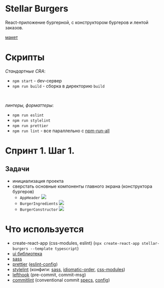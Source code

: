 # Stellar Burgers

React-приложение бургерной, с конструктором бургеров и лентой заказов.

[макет](https://www.figma.com/design/zFGN2O5xktHl9VmoOieq5E/React-_-%D0%9F%D1%80%D0%BE%D0%B5%D0%BA%D1%82%D0%BD%D1%8B%D0%B5-%D0%B7%D0%B0%D0%B4%D0%B0%D1%87%D0%B8_external_link?node-id=724-350&t=c3Vtvd1QyrQQygCF-4)

# Скрипты

_Стандартные CRA_:

- `npm start` - dev-сервер
- `npm run build` - сборка в директорию `build`

<br>

_линтеры, форматтеры_:

- `npm run eslint`
- `npm run stylelint`
- `npm run prettier`
- `npm run lint` - все параллельно с [npm-run-all](https://www.npmjs.com/package/npm-run-all)

# Спринт 1. Шаг 1.

## Задачи

- инициализация проекта
- сверстать основные компоненты главного экрана (конструктора бургеров)
  - `AppHeader`
    ![](https://pictures.s3.yandex.net/resources/Untitled_1618657736.png)
  - `BurgerIngredients`
    ![](https://pictures.s3.yandex.net/resources/12Untitled_1618657778.png)
  - `BurgerConstructor`
    ![](https://pictures.s3.yandex.net/resources/Untitled_1618657801.png)

# Что используется

- create-react-app (css-modules, eslint) (`npx create-react-app stellar-burgers --template typescript`)
- [ui библиотека](https://yandex-practicum.github.io/react-developer-burger-ui-components/docs/)
- [sass](https://www.npmjs.com/package/sass)
- [prettier](https://www.npmjs.com/package/prettier) ([eslint-config](https://www.npmjs.com/package/eslint-config-prettier))
- [stylelint](https://www.npmjs.com/package/stylelint) (конфиги: [sass](stylelint-config-standard-scss), [idiomatic-order](stylelint-config-idiomatic-order), [css-modules](stylelint-config-css-modules))
- [lefthook](https://www.npmjs.com/package/lefthook) (pre-commit, commit-msg)
- [commitlint](https://www.npmjs.com/package/@commitlint/cli) (conventional commit [specs](https://www.conventionalcommits.org/), [config](https://www.npmjs.com/package/@commitlint/config-conventional))
